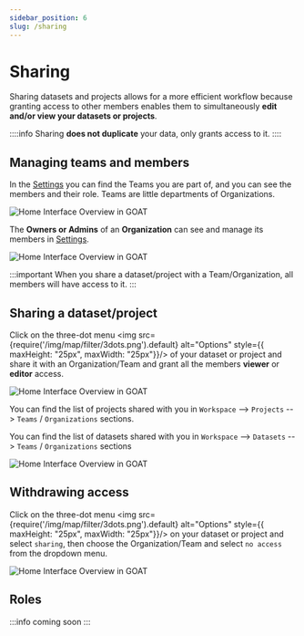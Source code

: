 ```yaml
---
sidebar_position: 6
slug: /sharing
---
```


# Sharing

Sharing datasets and projects allows for a more efficient workflow because granting access to other members enables them to simultaneously **edit and/or view your datasets or projects**. 

::::info
Sharing **does not duplicate** your data, only grants access to it.
::::

## **Managing teams and members**

In the [Settings](../workspace/settings.md) you can find the Teams you are part of, and you can see the members and their role. Teams are little departments of Organizations.

<div style={{ display: 'flex', flexDirection: 'column', alignItems: 'center' }}>
  <img src={require('/img/sharing/sharing_teams.png').default} alt="Home Interface Overview in GOAT" style={{ maxHeight: "750px", maxWidth: "750px", objectFit: "cover"}}/>
</div>
<p> </p>

The <b>Owners or Admins</b> of an <b>Organization</b> can see and manage its members in [Settings](../workspace/settings.md).

<p> </p>
<div style={{ display: 'flex', flexDirection: 'column', alignItems: 'center' }}>
  <img src={require('/img/sharing/sharing_organization.png').default} alt="Home Interface Overview in GOAT" style={{ maxHeight: "750px", maxWidth: "750px", objectFit: "cover"}}/>
</div>
<p> </p>

:::important
When you share a dataset/project with a Team/Organization, all members will have access to it. 
:::


## **Sharing a dataset/project**
Click on the three-dot menu <img src={require('/img/map/filter/3dots.png').default} alt="Options" style={{ maxHeight: "25px", maxWidth: "25px"}}/> of your dataset or project and share it with an Organization/Team and grant all the members **viewer** or **editor** access. 

<p> </p>
<div style={{ display: 'flex', flexDirection: 'column', alignItems: 'center' }}>
  <img src={require('/img/sharing/sharing_access.png').default} alt="Home Interface Overview in GOAT" style={{ maxHeight: "750px", maxWidth: "750px", objectFit: "cover"}}/>
</div>
<p> </p>

<p>
You can find the list of projects shared with you in <code>Workspace</code> --> <code>Projects</code> --> <code>Teams</code> / <code>Organizations</code> sections.</p>
You can find the list of datasets shared with you in <code>Workspace</code> -->  <code>Datasets</code> --> <code>Teams</code> / <code>Organizations</code> sections

<p> </p>
<div style={{ display: 'flex', flexDirection: 'column', alignItems: 'center' }}>
  <img src={require('/img/sharing/sharing_teamsandorg.png').default} alt="Home Interface Overview in GOAT" style={{ maxHeight: "750px", maxWidth: "750px", objectFit: "cover"}}/>
</div>



## **Withdrawing access**

Click on the three-dot menu <img src={require('/img/map/filter/3dots.png').default} alt="Options" style={{ maxHeight: "25px", maxWidth: "25px"}}/> on your dataset or project and select <code>sharing</code>, then choose the Organization/Team and select <code>no access</code> from the dropdown menu. 

<p> </p>
<div style={{ display: 'flex', flexDirection: 'column', alignItems: 'center' }}>
  <img src={require('/img/sharing/sharing_whitdraw.png').default} alt="Home Interface Overview in GOAT" style={{ maxHeight: "500px", maxWidth: "500px", objectFit: "cover"}}/>
</div>

## **Roles**

:::info
coming soon
:::